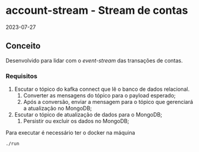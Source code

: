 # account-stream - Stream de contas
2023-07-27

## Conceito

Desenvolvido para lidar com o *event-stream* das transações de contas.

### Requisitos

1. Escutar o tópico do kafka connect que lê o banco de dados relacional.
    1. Converter as mensagens do tópico para o payload esperado;
    2. Após a conversão, enviar a mensagem para o tópico que gerenciará a atualização no MongoDB;
2. Escutar o tópico de atualização de dados para o MongoDB;
    1. Persistir ou excluir os dados no MongoDB;

Para executar é necessário ter o docker na máquina

```
./run
```
